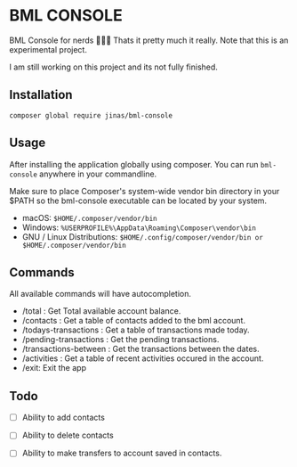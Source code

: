 # BML CONSOLE

BML Console for nerds 🧙‍♂️🔥 Thats it pretty much it really. Note that this is an experimental project.

I am still working on this project and its not fully finished.


## Installation

```
composer global require jinas/bml-console
```

## Usage

After installing the application globally using composer. You can run `bml-console` anywhere in your commandline. 

Make sure to place Composer's system-wide vendor bin directory in your $PATH so the bml-console executable can be located by your system. 

- macOS: `$HOME/.composer/vendor/bin`
- Windows: `%USERPROFILE%\AppData\Roaming\Composer\vendor\bin`
- GNU / Linux Distributions: `$HOME/.config/composer/vendor/bin or $HOME/.composer/vendor/bin`


## Commands

All available commands will have autocompletion.

- /total : Get Total available account balance.
- /contacts : Get a table of contacts added to the bml account.
- /todays-transactions : Get a table of transactions made today.
- /pending-transactions : Get the pending transactions.
- /transactions-between : Get the transactions between the dates.
- /activities : Get a table of recent activities occured in the account.
- /exit: Exit the app


## Todo

- [ ] Ability to add contacts
- [ ] Ability to delete contacts

- [ ] Ability to make transfers to account saved in contacts.

